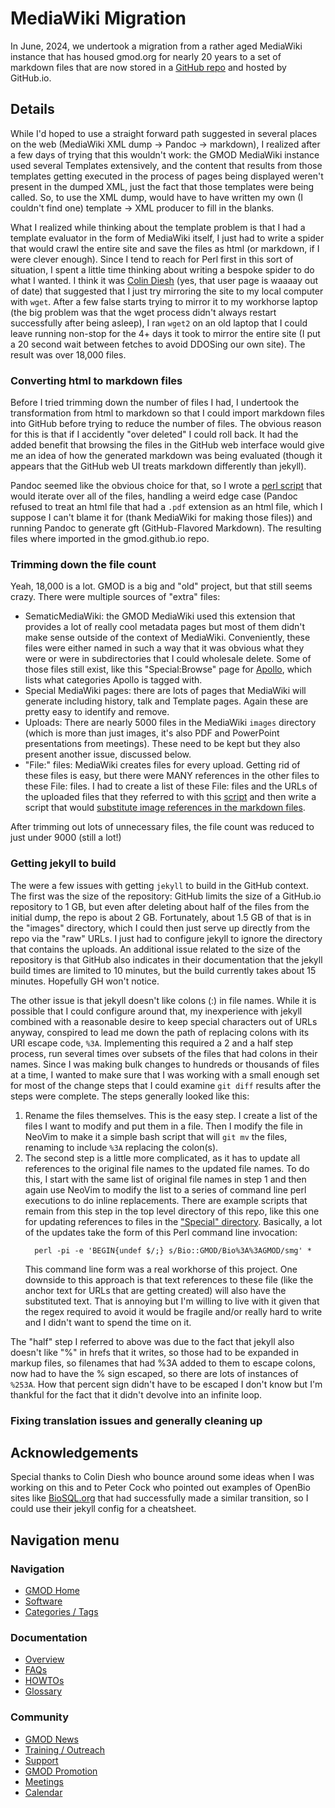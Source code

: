 # MediaWiki Migration

In June, 2024, we undertook a migration from a rather aged MediaWiki instance that has
housed gmod.org for nearly 20 years to a set of markdown files that are now
stored in a [GitHub repo](https://github.com/GMOD/gmod.github.io) and hosted
by GitHub.io.

## Details

While I'd hoped to use a straight forward path suggested in several places on the web
(MediaWiki XML dump -> Pandoc -> markdown), I realized after a few days of
trying that this wouldn't work: the GMOD MediaWiki instance used several
Templates extensively, and the content that results from those templates getting
executed in the process of pages being displayed weren't present in the dumped
XML, just the fact that those templates were being called. So, to use the XML
dump, would have to have written my own (I couldn't find one) template ->
XML producer to fill in the blanks.

What I realized while thinking about the template problem is that I had a
template evaluator in the form of MediaWiki itself, I just had to write a spider
that would crawl the entire site and save the files as html (or markdown, if
I were clever enough). Since I tend to reach for Perl first in this sort
of situation, I spent a little time thinking about writing a bespoke spider
to do what I wanted. I think it was [Colin Diesh](User%253AColin_Diesh) (yes,
that user page is waaaay out of date) that suggested that I just try mirroring
the site to my local computer with `wget`. After a few false starts trying to
mirror it to my workhorse laptop (the big problem was that the wget process didn't always
restart successfully after being asleep), I ran `wget2` on an old laptop that I
could leave running non-stop for the 4+ days it took to mirror the entire site
(I put a 20 second wait between fetches to avoid DDOSing our own site). The result
was over 18,000 files.

### Converting html to markdown files

Before I tried trimming down the number of files I had, I undertook the transformation
from html to markdown so that I could import markdown files into GitHub before
trying to reduce the number of files. The obvious reason for this is that if I
accidently "over deleted" I could roll back. It had the added benefit that browsing
the files in the GitHub web interface would give me an idea of how the generated
markdown was being evaluated (though it appears that the GitHub web UI treats
markdown differently than jekyll).

Pandoc seemed like the obvious choice for that, so I wrote a [perl script](../html_to_md.pl)
that would iterate over all of the files, handling a weird edge case (Pandoc
refused to treat an html file that had a `.pdf` extension as an html file,
which I suppose I can't blame it for (thank MediaWiki for making those files)) and
running Pandoc to generate gft (GitHub-Flavored Markdown). The resulting files
where imported in the gmod.github.io repo.

### Trimming down the file count

Yeah, 18,000 is a lot. GMOD is a big and "old" project, but that still seems crazy.
There were multiple sources of "extra" files:

- SematicMediaWiki: the GMOD MediaWiki used this extension that provides a lot of
  really cool metadata pages but most of them didn't make sense outside of the context
  of MediaWiki. Conveniently, these files were either named in such a way that it was
  obvious what they were or were in subdirectories that I could wholesale delete.
  Some of those files still exist, like this "Special:Browse" page for
  [Apollo](Special%253ABrowse/Apollo), which lists what categories Apollo is tagged with.
- Special MediaWiki pages: there are lots of pages that MediaWiki will generate
  including history, talk and Template pages. Again these are pretty easy to identify and remove.
- Uploads: There are nearly 5000 files in the MediaWiki `images` directory
  (which is more than just images, it's also PDF and PowerPoint presentations
  from meetings). These need to be kept but they also present another issue,
  discussed below.
- "File:" files: MediaWiki creates files for every upload. Getting rid of these files
  is easy, but there were MANY references in the other files to these File: files.
  I had to create a list of these File: files and the URLs of the uploaded files
  that they referred to with this [script](../make_File_lookup.pl) and then
  write a script that would [substitute image references in the markdown files](../fix_File_urls.pl).

After trimming out lots of unnecessary files, the file count was reduced to just
under 9000 (still a lot!)

### Getting jekyll to build

The were a few issues with getting `jekyll` to build in the GitHub context. The
first was the size of the repository: GitHub limits the size of a GitHub.io
repository to 1 GB, but even after deleting about half of the files from the
initial dump, the repo is about 2 GB. Fortunately, about 1.5 GB of that is
in the "images" directory, which I could then just serve up directly from
the repo via the "raw" URLs. I just had to configure jekyll to ignore the
directory that contains the uploads. An additional issue related to the size of
the repository is that GitHub also indicates in their documentation that
the jekyll build times are limited to 10 minutes, but the build currently
takes about 15 minutes. Hopefully GH won't notice.

The other issue is that jekyll doesn't like colons (:) in file names. While it
is possible that I could configure around that, my inexperience with jekyll
combined with a reasonable desire to keep special characters out of URLs anyway,
conspired to lead me down the path of replacing colons with its URI escape code,
`%3A`. Implementing this required a 2 and a half step process, run several times
over subsets of the files that had colons in their names. Since I was making
bulk changes to hundreds or thousands of files at a time, I wanted to make sure
that I was working with a small enough set for most of the change steps that I
could examine `git diff` results after the steps were complete. The steps
generally looked like this:

1. Rename the files themselves. This is the easy step. I create a list of the
   files I want to modify and put them in a file. Then I modify the file in NeoVim
   to make it a simple bash script that will `git mv` the files, renaming to include
   `%3A` replacing the colon(s).
2. The second step is a little more complicated, as it has to update all references
   to the original file names to the updated file names. To do this, I start with the
   same list of original file names in step 1 and then again use NeoVim to modify
   the list to a series of command line perl executions to do inline replacements.
   There are example scripts that remain from this step in the top level
   directory of this repo, like this one for updating references to files in
   the ["Special" directory](../perl_special.sh). Basically, a lot of the updates
   take the form of this Perl command line invocation:
   ```
     perl -pi -e 'BEGIN{undef $/;} s/Bio::GMOD/Bio%3A%3AGMOD/smg' *
   ```
   This command line form was a real workhorse of this project. One downside
   to this approach is that text references to these file (like the anchor text
   for URLs that are getting created) will also have the substituted text. That is
   annoying but I'm willing to live with it given that the regex required to
   avoid it would be fragile and/or really hard to write and I didn't want to
   spend the time on it.

The "half" step I referred to above was due to the fact that jekyll also doesn't
like "%" in hrefs that it writes, so those had to be expanded in markup files,
so filenames that had %3A added to them to escape colons, now had to have the
% sign escaped, so there are lots of instances of `%253A`. How that percent
sign didn't have to be escaped I don't know but I'm thankful for the fact
that it didn't devolve into an infinite loop.

### Fixing translation issues and generally cleaning up

## Acknowledgements

Special thanks to Colin Diesh who bounce around some ideas when I was working on this
and to Peter Cock who pointed out examples of OpenBio sites like
[BioSQL.org](biosql.org) that had successfully made a similar transition, so I
could use their jekyll config for a cheatsheet.

## Navigation menu

### Navigation

- <span id="n-GMOD-Home">[GMOD Home](Main_Page)</span>
- <span id="n-Software">[Software](GMOD_Components)</span>
- <span id="n-Categories-.2F-Tags">[Categories / Tags](Categories)</span>

### Documentation

- <span id="n-Overview">[Overview](Overview)</span>
- <span id="n-FAQs">[FAQs](Category%253AFAQ)</span>
- <span id="n-HOWTOs">[HOWTOs](Category%253AHOWTO)</span>
- <span id="n-Glossary">[Glossary](Glossary)</span>

### Community

- <span id="n-GMOD-News">[GMOD News](GMOD_News)</span>
- <span id="n-Training-.2F-Outreach">[Training / Outreach](Training_and_Outreach)</span>
- <span id="n-Support">[Support](Support)</span>
- <span id="n-GMOD-Promotion">[GMOD Promotion](GMOD_Promotion)</span>
- <span id="n-Meetings">[Meetings](Meetings)</span>
- <span id="n-Calendar">[Calendar](Calendar)</span>
